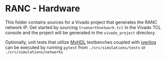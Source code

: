 # RANC - Hardware

This folder contains sources for a Vivado project that generates the RANC network IP. Get started by sourcing `truenorthnetwork.tcl` in the Vivado TCL console and the project will be generated in the `vivado_project` directory.

Optionally, unit tests that utilize [MyHDL](https://github.com/myhdl/myhdl) testbenches coupled with [iverilog](https://github.com/steveicarus/iverilog) can be executed by running `pytest` from `./src/simulations/tests` or `./src/simulations/networks`